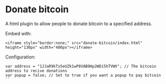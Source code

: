 # Donate bitcoin

A html plugin to allow people to donate bitcoin to a specified address.


Embed with:
```
<iframe style="border:none;" src="donate-bitcoin/index.html" height="130px" width="400px"></iframe>
```

Configuration:
```
var address = "1JJaR9kTx5eUZk1wP8VAB9Hp2WDi5hTVWV"; // The bitcoin address to recive donations
var popup = false; // Set to true if you want a popup to pay bitcoin
``
